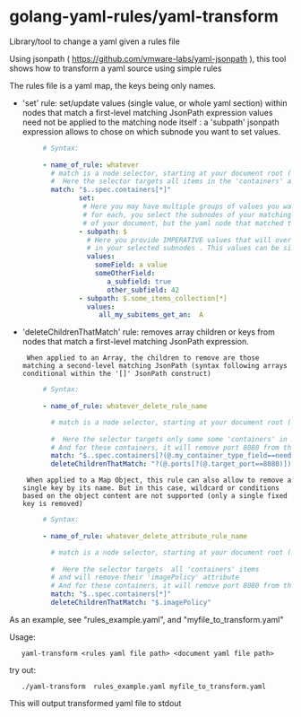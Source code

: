 # golang-yaml-rules/yaml-transform
Library/tool to change a yaml given a rules file

Using jsonpath ( https://github.com/vmware-labs/yaml-jsonpath ), this tool shows how to 
transform a yaml source using simple rules

The rules file is a yaml map, the keys being only names.


- 'set' rule:  set/update values (single value, or whole yaml section) within nodes that match a first-level matching JsonPath expression
       values need not be applied to the matching node itself : a 'subpath' jsonpath expression allows to chose on which subnode you want to 
       set values.

  ```yaml
       # Syntax:
       
       - name_of_rule: whatever
         # match is a node selector, starting at your document root ($)
         #  Here the selector targets all items in the 'containers' array
         match: "$..spec.containers[*]" 
                set:
                 # Here you may have multiple groups of values you want to apply
                 # for each, you select the subnodes of your matching node (so here, '$' is not the root
                 # of your document, but the yaml node that matched the 'match' jsonpath expression)
                - subpath: $
                  # Here you provide IMPERATIVE values that will override the potential ones with same name
                  # in your selected subnodes . This values can be simple types or multi-level yaml objects
                  values:
                    someField: a value
                    someOtherField:
                       a_subfield: true
                       other_subfield: 42
                - subpath: $.some_items_collection[*]
                  values:
                     all_my_subitems_get_an:  A

  ```



- 'deleteChildrenThatMatch' rule:  removes array children or keys from nodes that match a first-level matching JsonPath expression.
       
       When applied to an Array, the children to remove are those matching a second-level matching JsonPath (syntax following arrays conditional within the '[]' JsonPath construct)
       

  ```yaml
       # Syntax:
       
       - name_of_rule: whatever_delete_rule_name

         # match is a node selector, starting at your document root ($)
         
         #  Here the selector targets only some some 'containers' in my array
         # And for these containers, it will remove port 8080 from their ports list
         match: "$..spec.containers[?(@.my_container_type_field==needs_ports_trimming)]" 
         deleteChildrenThatMatch: "?(@.ports[?(@.target_port==8080)])"

  ```

       When applied to a Map Object, this rule can also allow to remove a single key by its name. But in this case, wildcard or conditions based on the object content are not supported (only a single fixed key is removed)

  ```yaml
       # Syntax:
       
       - name_of_rule: whatever_delete_attribute_rule_name

         # match is a node selector, starting at your document root ($)
         
         #  Here the selector targets  all 'containers' items
         # and will remove their 'imagePolicy' attribute
         # And for these containers, it will remove port 8080 from their ports list
         match: "$..spec.containers[*]" 
         deleteChildrenThatMatch: "$.imagePolicy"

  ```  


As an example, see "rules_example.yaml", and "myfile_to_transform.yaml"


Usage:

       yaml-transform <rules yaml file path> <document yaml file path>

try out:
       
       ./yaml-transform  rules_example.yaml myfile_to_transform.yaml

This will output transformed yaml file to stdout

